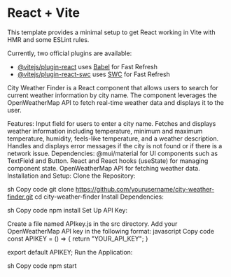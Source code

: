 # React + Vite

This template provides a minimal setup to get React working in Vite with HMR and some ESLint rules.

Currently, two official plugins are available:

- [@vitejs/plugin-react](https://github.com/vitejs/vite-plugin-react/blob/main/packages/plugin-react/README.md) uses [Babel](https://babeljs.io/) for Fast Refresh
- [@vitejs/plugin-react-swc](https://github.com/vitejs/vite-plugin-react-swc) uses [SWC](https://swc.rs/) for Fast Refresh

City Weather Finder is a React component that allows users to search for current weather information by city name. The component leverages the OpenWeatherMap API to fetch real-time weather data and displays it to the user.

Features:
Input field for users to enter a city name.
Fetches and displays weather information including temperature, minimum and maximum temperature, humidity, feels-like temperature, and a weather description.
Handles and displays error messages if the city is not found or if there is a network issue.
Dependencies:
@mui/material for UI components such as TextField and Button.
React and React hooks (useState) for managing component state.
OpenWeatherMap API for fetching weather data.
Installation and Setup:
Clone the Repository:

sh
Copy code
git clone https://github.com/yourusername/city-weather-finder.git
cd city-weather-finder
Install Dependencies:

sh
Copy code
npm install
Set Up API Key:

Create a file named APIkey.js in the src directory.
Add your OpenWeatherMap API key in the following format:
javascript
Copy code
const APIKEY = () => {
    return "YOUR_API_KEY";
}

export default APIKEY;
Run the Application:

sh
Copy code
npm start
